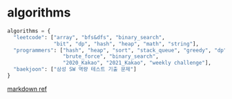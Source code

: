 # algorithms

```python
algorithms = {
  "leetcode": ["array", "bfs&dfs", "binary_search",
               "bit", "dp", "hash", "heap", "math", "string"],
  "programmers": ["hash", "heap", "sort", "stack_queue", "greedy", "dp",
                  "brute_force", "binary_search",
                  "2020_Kakao", "2021_Kakao", "weekly challenge"],
  "baekjoon": ["삼성 SW 역량 테스트 기출 문제"]
}
```

[markdown ref](https://gist.github.com/ihoneymon/652be052a0727ad59601)
